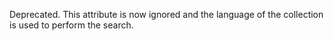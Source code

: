 Deprecated. This attribute is now ignored and the language of the collection is used to perform the search.
